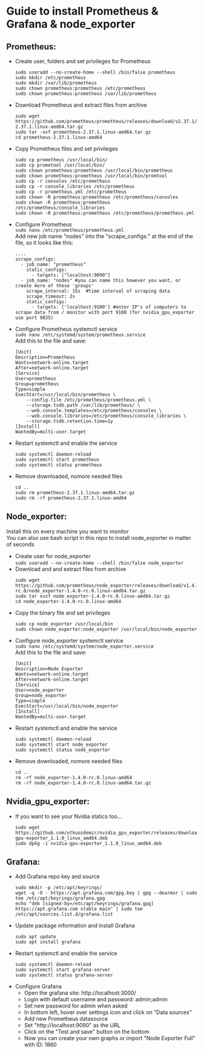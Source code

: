 # Guide to install __Prometheus__ & __Grafana__ & __node_exporter__

## Prometheus:
- Create user, folders and set privileges for Prometheus
    ```
    sudo useradd --no-create-home --shell /bin/false prometheus
    sudo mkdir /etc/prometheus
    sudo mkdir /var/lib/prometheus
    sudo chown prometheus:prometheus /etc/prometheus
    sudo chown prometheus:prometheus /var/lib/prometheus
    ```
- Download Prometheus and extract files from archive
    ```
    sudo wget https://github.com/prometheus/prometheus/releases/download/v2.37.1/prometheus-2.37.1.linux-amd64.tar.gz
    sudo tar -xvf prometheus-2.37.1.linux-amd64.tar.gz
    cd prometheus-2.37.1.linux-amd64
    ```
- Copy Prometheus files and set privileges
    ```
    sudo cp prometheus /usr/local/bin/
    sudo cp prometool /usr/local/bin/
    sudo chown prometheus:prometheus /usr/local/bin/prometheus
    sudo chown prometheus:prometheus /usr/local/bin/promtool
    sudo cp -r consoles /etc/prometheus
    sudo cp -r console_libraries /etc/prometheus
    sudo cp -r prometheus.yml /etc/prometheus
    sudo chown -R prometheus:prometheus /etc/prometheus/consoles
    sudo chown -R prometheus:prometheus /etc/prometheus/console_libraries
    sudo chown -R prometheus:prometheus /etc/prometheus/prometheus.yml
    ```
- Configure Prometheus  
    ```sudo nano /etc/prometheus/prometheus.yml```  
    Add new job name "nodes" into the "scrape_configs:" at the end of the file, so it looks like this:
    ```
    ....
    scrape_configs:
      - job_name: "prometheus"
        static_configs:
          - targets: ["localhost:9090"]
      - job_name: "nodes" #you can name this however you want, or create more of these 'groups'
        scrape_interval: 15s  #time interval of scraping data
        scrape_timeout: 2s
        static_configs:
          - targets: ['localhost:9100'] #enter IP's of computers to scrape data from / monitor with port 9100 (for nvidia_gpu_exporter use port 9835)
    ```
- Configure Prometheus systemctl service  
    ```sudo nano /etc/systemd/system/prometheus.service```  
    Add this to the file and save:
    ```
    [Unit]
    Description=Prometheus
    Wants=network-online.target
    After=network-online.target
    [Service]
    User=prometheus
    Group=prometheus
    Type=simple
    ExecStart=/usr/local/bin/prometheus \
        --config.file /etc/prometheus/prometheus.yml \
        --storage.tsdb.path /var/lib/prometheus/ \
        --web.console.templates=/etc/prometheus/consoles \
        --web.console.libraries=/etc/prometheus/console_libraries \
        --storage.tsdb.retention.time=1y
    [Install]
    WantedBy=multi-user.target
    ```
- Restart systemctl and enable the service
    ```
    sudo systemctl daemon-reload
    sudo systemctl start prometheus
    sudo systemctl status prometheus
    ```
- Remove downloaded, nomore needed files
    ```
    cd ..
    sudo rm prometheus-2.37.1.linux-amd64.tar.gz
    sudo rm -rf prometheus-2.37.1.linux-amd64
    ```

## Node_exporter:  
Install this on every machine you want to monitor  
You can also use bash script in this repo to install node_exporter in matter of seconds  
- Create user for node_exporter  
    ```sudo useradd --no-create-home --shell /bin/false node_exporter```
- Download and and extract files from archive
    ```
    sudo wget https://github.com/prometheus/node_exporter/releases/download/v1.4.0-rc.0/node_exporter-1.4.0-rc.0.linux-amd64.tar.gz
    sudo tar xvzf node_exporter-1.4.0-rc.0.linux-amd64.tar.gz
    cd node_exporter-1.4.0-rc.0.linux-amd64
    ```
- Copy the binary file and set privileges
    ```
    sudo cp node_exporter /usr/local/bin
    sudo chown node_exporter:node_exporter /usr/local/bin/node_exporter
    ```
- Configure node_exporter systemctl service  
    ```sudo nano /etc/systemd/system/node_exporter.service```  
    Add this to the file and save:
    ```
    [Unit]
    Description=Node Exporter
    Wants=network-online.target
    After=network-online.target
    [Service]
    User=node_exporter
    Group=node_exporter
    Type=simple
    ExecStart=/usr/local/bin/node_exporter
    [Install]
    WantedBy=multi-user.target
    ```
- Restart systemctl and enable the service
    ```
    sudo systemctl daemon-reload
    sudo systemctl start node_exporter
    sudo systemctl status node_exporter
    ```
- Remove downloaded, nomore needed files
    ```
    cd ..
    rm -rf node_exporter-1.4.0-rc.0.linux-amd64
    rm -rf node_exporter-1.4.0-rc.0.linux-amd64.tar.gz
    ```

## Nvidia_gpu_exporter:
- If you want to see your Nvidia statics too...  
    ```
    sudo wget https://github.com/utkuozdemir/nvidia_gpu_exporter/releases/download/v1.1.0/nvidia-gpu-exporter_1.1.0_linux_amd64.deb
    sudo dpkg -i nvidia-gpu-exporter_1.1.0_linux_amd64.deb
    ```

## Grafana:
- Add Grafana repo key and source
    ```
    sudo mkdir -p /etc/apt/keyrings/
    wget -q -O - https://apt.grafana.com/gpg.key | gpg --dearmor | sudo tee /etc/apt/keyrings/grafana.gpg
    echo "deb [signed-by=/etc/apt/keyrings/grafana.gpg] https://apt.grafana.com stable main" | sudo tee /etc/apt/sources.list.d/grafana.list
    ```
- Update package information and install Grafana
    ```
    sudo apt update
    sudo apt install grafana
    ```
- Restart systemctl and enable the service
    ```
    sudo systemctl daemon-reload
    sudo systemctl start grafana-server
    sudo systemctl status grafana-server
    ```
- Configure Grafana
    - Open the grafana site: http://localhost:3000/
    - Login with default username and password: admin;admin
    - Set new password for admin when asked
    - In bottom left, hover over settings icon and click on "Data sources"
    - Add new Prometheus datasource
    - Set "http://localhost:9090" as the URL
    - Click on the "Test and save" button on the bottom
    - Now you can create your own graphs or import "Node Exporter Full" with ID: 1860
